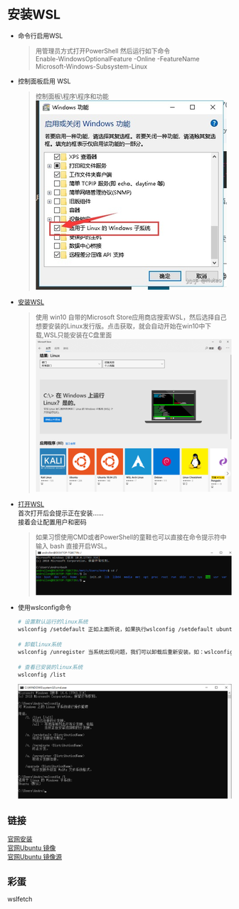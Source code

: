 # 安装WSL

* 命令行启用WSL
    > 用管理员方式打开PowerShell 然后运行如下命令  
    > Enable-WindowsOptionalFeature -Online -FeatureName Microsoft-Windows-Subsystem-Linux

* 控制面板启用 WSL
    > 控制面板\程序\程序和功能  
    > ![WSL](Assets/Snipaste_2019-05-14_10-24-01.png)
* [安装WSL](https://www.microsoft.com/store/productId/9NBLGGH4MSV6)
    > 使用 win10 自带的Microsoft Store应用商店搜索WSL，然后选择自己想要安装的Linux发行版。点击获取，就会自动开始在win10中下载,WSL只能安装在C盘里面  
    > ![win10](Assets/Snipaste_2019-05-14_10-37-04.png)

* [打开WSL](https://docs.microsoft.com/zh-cn/windows/wsl/initialize-distro)  
    首次打开后会提示正在安装......  
    接着会让配置用户和密码  
    > 如果习惯使用CMD或者PowerShell的童鞋也可以直接在命令提示符中输入 bash 直接开启WSL。  
    > ![bash](Assets/Snipaste_2019-05-14_10-46-28.png)

* 使用wslconfig命令

    ``` sh
    # 设置默认运行的linux系统
    wslconfig /setdefault 正如上面所说，如果执行wslconfig /setdefault ubuntu，那么执行bash命令则会运行ubuntu

    # 卸载linux系统
    wslconfig /unregister 当系统出现问题，我们可以卸载后重新安装。如：wslconfig /unregeister ubuntu

    # 查看已安装的linux系统
    wslconfig /list
    ```

    ![cmd](Assets/Snipaste_2019-05-14_10-50-56.png)

## 链接  

  [官网安装](https://tutorials.ubuntu.com/tutorial/tutorial-ubuntu-on-windows)  
  [官网Ubuntu 镜像](https://www.ubuntu.com/download/desktop)  
  [官网Ubuntu 镜像源](https://packages.ubuntu.com/)

## 彩蛋

wslfetch
